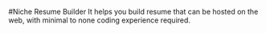 #Niche Resume Builder
It helps you build resume that can be hosted on the web, with minimal to none coding experience required.